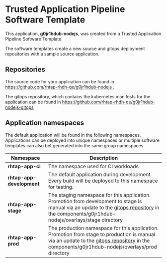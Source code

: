 # Trusted Application Pipeline Software Template

This application, **g0jr1hdub-nodejs**, was created from a Trusted Application Pipeline Software Template.

The software templates create a new source and gitops deployment repositories with a sample source application. 

## Repositories

The source code for your application can be found in [https://github.com/rhtap-rhdh-qe/g0jr1hdub-nodejs ](https://github.com/rhtap-rhdh-qe/g0jr1hdub-nodejs ).
 
The gitops repository, which contains the kubernetes manifests for the application can be found in 
[https://github.com/rhtap-rhdh-qe/g0jr1hdub-nodejs-gitops ](https://github.com/rhtap-rhdh-qe/g0jr1hdub-nodejs-gitops ) 

## Application namespaces 

The default application will be found in the following namespaces. Applications can be deployed into unique namespaces or multiple software templates can also bet generated into the same group namespaces.  

|  Namespace   |  Description   |  
| -------- | -------- |
| **rhtap-app-ci** | The namespace used for CI workloads |
| **rhtap-app-development** | The default application during development. Every build will be deployed to this namespace for testing. |
| **rhtap-app-stage** | The staging namespace for this application. Promotion from development to stage is manual via an update to the [gitops repository](https://github.com/rhtap-rhdh-qe/g0jr1hdub-nodejs-gitops ) in the components/g0jr1hdub-nodejs/overlays/stage directory |
| **rhtap-app-prod** | The production namespace for this application. Promotion from stage to production is manual via an update to the [gitops repository](https://github.com/rhtap-rhdh-qe/g0jr1hdub-nodejs-gitops ) in the components/g0jr1hdub-nodejs/overlays/prod directory |